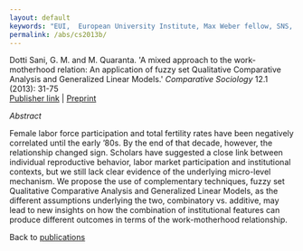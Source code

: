 ```yaml
---
layout: default
keywords: "EUI,  European University Institute, Max Weber fellow, SNS, Scuola Normale Superiore, LUISS, LUISS Guido Carli, post-doc, mario quaranta, publications, cv, CV, political science, sociology, political sociology, political protest, economic crisis, political participation, research, articles, article, Scuola Normale Superiore, book, books, conference, paper, researchgate, academia, googe scholar, scholar, dipartimento di scienze politiche, department of political science, democracy, political, social, european, participation, political science, social media"
permalink: /abs/cs2013b/
---
```


Dotti Sani, G. M. and M. Quaranta. 'A mixed approach to the work-motherhood relation:  An application of fuzzy set Qualitative Comparative Analysis and Generalized Linear Models.' *Comparative Sociology* 12.1 (2013): 31-75  
[Publisher link](http://booksandjournals.brillonline.com/content/journals/10.1163/15691330-12341251) \| [Preprint](/abs//docs/DottiSaniQuarantaCompSoc2013.pdf)

_Abstract_

Female labor force participation and total fertility rates have been negatively correlated until the early ’80s. By the end of that decade, however, the relationship changed sign. Scholars have suggested a close link between individual reproductive behavior, labor market participation and institutional contexts, but we still lack clear evidence of the underlying micro-level mechanism. We propose the use of complementary techniques, fuzzy set Qualitative Comparative Analysis and Generalized Linear Models, as the different assumptions underlying the two, combinatory vs. additive, may lead to new insights on how the combination of institutional features can produce different outcomes in terms of the work-motherhood relationship.


Back to [publications](/publications/)
